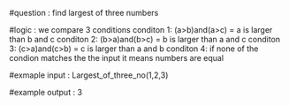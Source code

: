 #question : 
find largest of three numbers

#logic :
we compare 3 conditions
    conditon 1: (a>b)and(a>c) = a is larger than b and c
    conditon 2: (b>a)and(b>c) = b is larger than a and c
    conditon 3: (c>a)and(c>b) = c is larger than a and b
    conditon 4: if none of the condion matches the the input it means numbers are equal 
    
#exmaple input : 
Largest_of_three_no(1,2,3)

#example output : 
3
